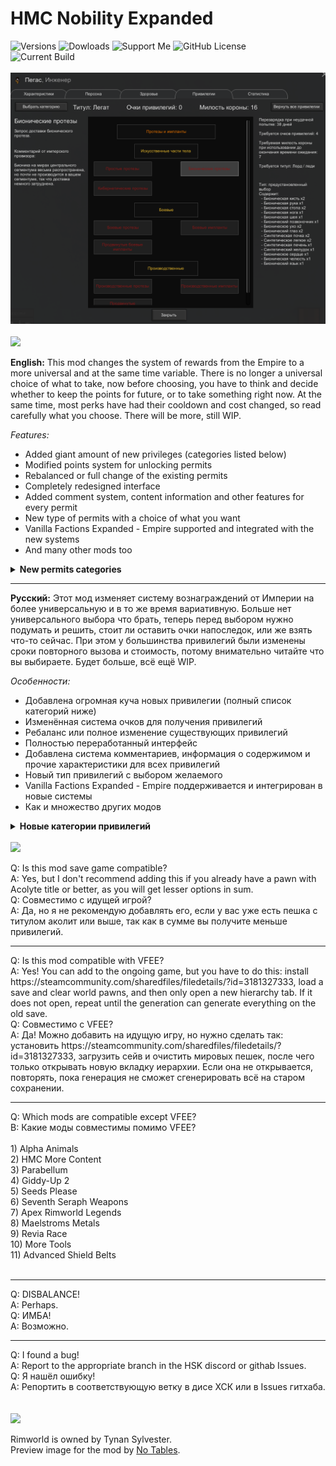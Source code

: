 # HMC Nobility Expanded
![Versions](https://img.shields.io/badge/version-1.3%2C_1.4-blue?style=for-the-badge) 
![Dowloads](https://img.shields.io/github/downloads/pacas/HMC-Nobility-Expanded/total?style=for-the-badge&color=blue) 
![Support Me](https://img.shields.io/badge/boosty-support_me-red?style=for-the-badge&logo=boosty&labelColor=grey&link=https%3A%2F%2Fboosty.to%2Fpacas) 
![GitHub License](https://img.shields.io/github/license/pacas/HMC-Nobility-Expanded?style=for-the-badge&color=red)<br>
![Current Build](https://img.shields.io/github/v/release/pacas/HMC-Nobility-Expanded?display_name=release&style=for-the-badge&color=darkgreen&logo=github)
<br><br>
![Preview](/preview.png?raw=true "Preview")<br><br>
<img src="https://i.imgur.com/svEwA2k.png">

**English:**
This mod changes the system of rewards from the Empire to a more universal and at the same time variable. There is no longer a universal choice of what to take, now before choosing, you have to think and decide whether to keep the points for future, or to take something right now. At the same time, most perks have had their cooldown and cost changed, so read carefully what you choose. There will be more, still WIP.

*Features:*
* Added giant amount of new privileges (categories listed below)
* Modified points system for unlocking permits
* Rebalanced or full change of the existing permits 
* Completely redesigned interface
* Added comment system, content information and other features for every permit
* New type of permits with a choice of what you want
* Vanilla Factions Expanded - Empire supported and integrated with the new systems
* And many other mods too
<details>
<summary><b>New permits categories</b></summary>

* Resources
* Tools
* Armor
* Apparel and accessories
* Melee weapons
* Ranged weapons (with ammo included)
* Turrets and mortars (with ammo included)
* Animals
* Allies
* Colonists
* Military aid
* Prosthetics and implants
* Seeds
</details>
<hr>

**Русский:** 
Этот мод изменяет систему вознаграждений от Империи на более универсальную и в то же время вариативную.  Больше нет универсального выбора что брать, теперь перед выбором нужно подумать и решить, стоит ли оставить очки напоследок, или же взять что-то сейчас. При этом у большинства привилегий были изменены сроки повторного вызова и стоимость, потому внимательно читайте что вы выбираете. Будет больше, всё ещё WIP.

*Особенности:*
* Добавлена огромная куча новых привилегии (полный список категорий ниже)
* Изменённая система очков для получения привилегий 
* Ребаланс или полное изменение существующих привилегий
* Полностью переработанный интерфейс
* Добавлена система комментариев, информация о содержимом и прочие характеристики для всех привилегий
* Новый тип привилегий с выбором желаемого
* Vanilla Factions Expanded - Empire поддерживается и интегрирован в новые системы
* Как и множество других модов
<details>
<summary><b>Новые категории привилегий</b></summary>

* Ресурсы
* Инструменты
* Броня
* Одежда и аксессуары
* Холодное оружие
* Огнестрельное оружие (патроны в комплекте)
* Турели и миномёты (патроны в комплекте)
* Животные
* Союзники
* Колонисты
* Военная поддержка
* Протезы и импланты
* Семена
</details>
<br>
<img src="https://i.imgur.com/5KVUmeE.png">

Q: Is this mod save game compatible?<br>
A: Yes, but I don't recommend adding this if you already have a pawn with Acolyte title or better, as you will get lesser options in sum.<br>
Q: Совместимо с идущей игрой?<br>
A: Да, но я не рекомендую добавлять его, если у вас уже есть пешка с титулом аколит или выше, так как в сумме вы получите меньше привилегий.<br>
<hr>
Q: Is this mod compatible with VFEE?<br>
A: Yes! You can add to the ongoing game, but you have to do this: install https://steamcommunity.com/sharedfiles/filedetails/?id=3181327333, load a save and clear world pawns, and then only open a new hierarchy tab. If it does not open, repeat until the generation can generate everything on the old save.<br>
Q: Совместимо с VFEE?<br>
A: Да! Можно добавить на идущую игру, но нужно сделать так: установить https://steamcommunity.com/sharedfiles/filedetails/?id=3181327333, загрузить сейв и очистить мировых пешек, после чего только открывать новую вкладку иерархии. Если она не открывается, повторять, пока генерация не сможет сгенерировать всё на старом сохранении.<br>
<hr>
Q: Which mods are compatible except VFEE?<br>
В: Какие моды совместимы помимо VFEE?<br><br>
1) Alpha Animals<br>
2) HMC More Content<br>
3) Parabellum<br>
4) Giddy-Up 2<br>
5) Seeds Please<br>
6) Seventh Seraph Weapons<br>
7) Apex Rimworld Legends<br>
8) Maelstroms Metals<br>
9) Revia Race<br>
10) More Tools<br>
11) Advanced Shield Belts<br>
<br>
<hr>
Q: DISBALANCE!<br>
A: Perhaps.<br>
Q: ИМБА!<br>
A: Возможно.<br>
<hr>
Q: I found a bug!<br>
A: Report to the appropriate branch in the HSK discord or githab Issues.<br>
Q: Я нашёл ошибку!<br>
A: Репортить в соответствующую ветку в дисе ХСК или в Issues гитхаба.<br><br><br>

<img src="https://i.imgur.com/fdngbbh.png">

Rimworld is owned by Tynan Sylvester.<br>
Preview image for the mod by [No Tables](https://twitter.com/No_Tables/status/1253989089000321026).<br>
